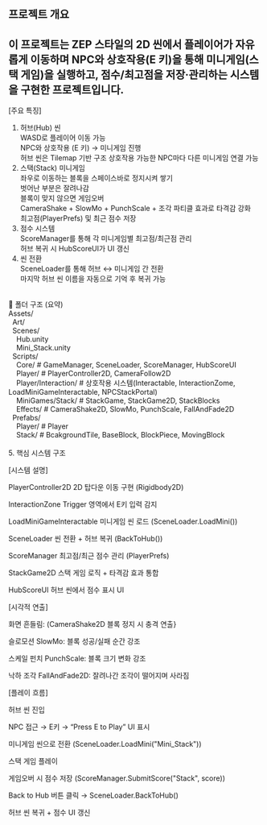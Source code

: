 프로젝트 개요
-------------------------------------------------------------------------------------------------
이 프로젝트는 ZEP 스타일의 2D 씬에서
플레이어가 자유롭게 이동하며 NPC와 상호작용(E 키)을 통해
미니게임(스택 게임)을 실행하고, 점수/최고점을 저장·관리하는 시스템을 구현한 프로젝트입니다.
-------------------------------------------------------------------------------------------------
[주요 특징]
1. 허브(Hub) 씬<br/>
WASD로 플레이어 이동 가능<br>
NPC와 상호작용 (E 키) → 미니게임 진행<br>
허브 씬은 Tilemap 기반 구조
상호작용 가능한 NPC마다 다른 미니게임 연결 가능<br>
2. 스택(Stack) 미니게임<br/>
좌우로 이동하는 블록을 스페이스바로 정지시켜 쌓기<br>
벗어난 부분은 잘려나감<br>
블록이 맞지 않으면 게임오버<br>
CameraShake + SlowMo + PunchScale + 조각 파티클 효과로 타격감 강화<br>
최고점(PlayerPrefs) 및 최근 점수 저장<br>
3. 점수 시스템<br/>
ScoreManager를 통해 각 미니게임별 최고점/최근점 관리<br>
허브 복귀 시 HubScoreUI가 UI 갱신<br>
4. 씬 전환<br/>
SceneLoader를 통해 허브 ↔ 미니게임 간 전환<br>
마지막 허브 씬 이름을 자동으로 기억 후 복귀 가능<br>
<br>
📁 폴더 구조 (요약) <br/>
Assets/ <br>
&nbsp;&nbsp;Art/<br>
&nbsp;&nbsp;Scenes/ <br>
&nbsp;&nbsp;&nbsp;&nbsp;Hub.unity <br>
&nbsp;&nbsp;&nbsp;&nbsp;Mini_Stack.unity <br>
&nbsp;&nbsp;Scripts/ <br>
&nbsp;&nbsp;&nbsp;&nbsp;Core/           # GameManager, SceneLoader, ScoreManager, HubScoreUI <br>
&nbsp;&nbsp;&nbsp;&nbsp;Player/         # PlayerController2D, CameraFollow2D <br>
&nbsp;&nbsp;&nbsp;&nbsp;Player/Interaction/  # 상호작용 시스템(Interactable, InteractionZome, LoadMiniGameInteractable, NPCStackPortal) <br>
&nbsp;&nbsp;&nbsp;&nbsp;MiniGames/Stack/     # StackGame, StackGame2D, StackBlocks <br>
&nbsp;&nbsp;&nbsp;&nbsp;Effects/        # CameraShake2D, SlowMo, PunchScale, FallAndFade2D <br>
&nbsp;&nbsp;Prefabs/ <br>
&nbsp;&nbsp;&nbsp;&nbsp;Player/         # Player<br>
&nbsp;&nbsp;&nbsp;&nbsp;Stack/          # BcakgroundTile, BaseBlock, BlockPiece, MovingBlock <br>
<br>
5. 핵심 시스템 구조<br>

[시스템	설명] <br>

PlayerController2D	2D 탑다운 이동 구현 (Rigidbody2D) <br>

InteractionZone	Trigger 영역에서 E키 입력 감지<br>

LoadMiniGameInteractable	미니게임 씬 로드 (SceneLoader.LoadMini()) <br>

SceneLoader	씬 전환 + 허브 복귀 (BackToHub()) <br>

ScoreManager	최고점/최근 점수 관리 (PlayerPrefs) <br>

StackGame2D	스택 게임 로직 + 타격감 효과 통합 <br>

HubScoreUI	허브 씬에서 점수 표시 UI <br>

[시각적 연출] <br/>

화면 흔들림: 	(CameraShake2D	블록 정지 시 충격 연출} <br>

슬로모션	SlowMo: 	블록 성공/실패 순간 강조 <br>

스케일 펀치 PunchScale:  	블록 크기 변화 강조 <br>

낙하 조각	FallAndFade2D:  	잘려나간 조각이 떨어지며 사라짐 <br>

[플레이 흐름] <br/>

허브 씬 진입 <br>

NPC 접근 → E키 → “Press E to Play” UI 표시 <br>

미니게임 씬으로 전환 (SceneLoader.LoadMini("Mini_Stack")) <br>

스택 게임 플레이 <br>

게임오버 시 점수 저장 (ScoreManager.SubmitScore("Stack", score)) <br>

Back to Hub 버튼 클릭 → SceneLoader.BackToHub() <br>

허브 씬 복귀 + 점수 UI 갱신 <br>

